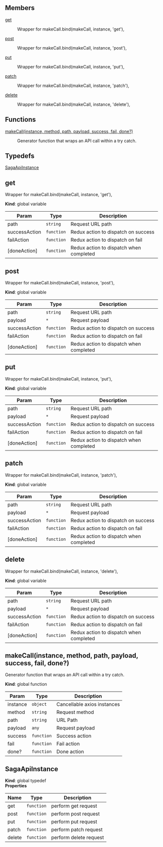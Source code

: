## Members

<dl>
<dt><a href="#get">get</a></dt>
<dd><p>Wrapper for makeCall.bind(makeCall, instance, &#39;get&#39;),</p>
</dd>
<dt><a href="#post">post</a></dt>
<dd><p>Wrapper for makeCall.bind(makeCall, instance, &#39;post&#39;),</p>
</dd>
<dt><a href="#put">put</a></dt>
<dd><p>Wrapper for makeCall.bind(makeCall, instance, &#39;put&#39;),</p>
</dd>
<dt><a href="#patch">patch</a></dt>
<dd><p>Wrapper for makeCall.bind(makeCall, instance, &#39;patch&#39;),</p>
</dd>
<dt><a href="#delete">delete</a></dt>
<dd><p>Wrapper for makeCall.bind(makeCall, instance, &#39;delete&#39;),</p>
</dd>
</dl>

## Functions

<dl>
<dt><a href="#makeCall">makeCall(instance, method, path, payload, success, fail, done?)</a></dt>
<dd><p>Generator function that wraps an API call within a try catch.</p>
</dd>
</dl>

## Typedefs

<dl>
<dt><a href="#SagaApiInstance">SagaApiInstance</a></dt>
<dd></dd>
</dl>

<a name="get"></a>

## get
Wrapper for makeCall.bind(makeCall, instance, 'get'),

**Kind**: global variable  

| Param | Type | Description |
| --- | --- | --- |
| path | <code>string</code> | Request URL path |
| successAction | <code>function</code> | Redux action to dispatch on success |
| failAction | <code>function</code> | Redux action to dispatch on fail |
| [doneAction] | <code>function</code> | Redux action to dispatch when completed |

<a name="post"></a>

## post
Wrapper for makeCall.bind(makeCall, instance, 'post'),

**Kind**: global variable  

| Param | Type | Description |
| --- | --- | --- |
| path | <code>string</code> | Request URL path |
| payload | <code>\*</code> | Request payload |
| successAction | <code>function</code> | Redux action to dispatch on success |
| failAction | <code>function</code> | Redux action to dispatch on fail |
| [doneAction] | <code>function</code> | Redux action to dispatch when completed |

<a name="put"></a>

## put
Wrapper for makeCall.bind(makeCall, instance, 'put'),

**Kind**: global variable  

| Param | Type | Description |
| --- | --- | --- |
| path | <code>string</code> | Request URL path |
| payload | <code>\*</code> | Request payload |
| successAction | <code>function</code> | Redux action to dispatch on success |
| failAction | <code>function</code> | Redux action to dispatch on fail |
| [doneAction] | <code>function</code> | Redux action to dispatch when completed |

<a name="patch"></a>

## patch
Wrapper for makeCall.bind(makeCall, instance, 'patch'),

**Kind**: global variable  

| Param | Type | Description |
| --- | --- | --- |
| path | <code>string</code> | Request URL path |
| payload | <code>\*</code> | Request payload |
| successAction | <code>function</code> | Redux action to dispatch on success |
| failAction | <code>function</code> | Redux action to dispatch on fail |
| [doneAction] | <code>function</code> | Redux action to dispatch when completed |

<a name="delete"></a>

## delete
Wrapper for makeCall.bind(makeCall, instance, 'delete'),

**Kind**: global variable  

| Param | Type | Description |
| --- | --- | --- |
| path | <code>string</code> | Request URL path |
| payload | <code>\*</code> | Request payload |
| successAction | <code>function</code> | Redux action to dispatch on success |
| failAction | <code>function</code> | Redux action to dispatch on fail |
| [doneAction] | <code>function</code> | Redux action to dispatch when completed |

<a name="makeCall"></a>

## makeCall(instance, method, path, payload, success, fail, done?)
Generator function that wraps an API call within a try catch.

**Kind**: global function  

| Param | Type | Description |
| --- | --- | --- |
| instance | <code>object</code> | Cancellable axios instances |
| method | <code>string</code> | Request method |
| path | <code>string</code> | URL Path |
| payload | <code>any</code> | Request payload |
| success | <code>function</code> | Success action |
| fail | <code>function</code> | Fail action |
| done? | <code>function</code> | Done action |

<a name="SagaApiInstance"></a>

## SagaApiInstance
**Kind**: global typedef  
**Properties**

| Name | Type | Description |
| --- | --- | --- |
| get | <code>function</code> | perform get request |
| post | <code>function</code> | perform post request |
| put | <code>function</code> | perform put request |
| patch | <code>function</code> | perform patch request |
| delete | <code>function</code> | perform delete request |

